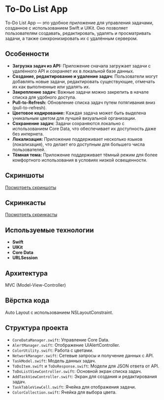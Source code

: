 # To-Do List App

To-Do List App — это удобное приложение для управления задачами, созданное с использованием Swift и UIKit. Оно позволяет пользователям создавать, редактировать, удалять и просматривать задачи, а также синхронизировать их с удалённым сервером.

## Особенности

- **Загрузка задач из API:** Приложение сначала загружает задачи с удалённого API и сохраняет их в локальной базе данных.
- **Создание, редактирование и удаление задач:** Пользователи могут добавлять новые задачи, редактировать существующие, отмечать их как выполненные или удалять их.
- **Закрепление задач:** Важные задачи можно закрепить в начале списка для удобного доступа.
- **Pull-to-Refresh:** Обновление списка задач путем потягивания вниз (pull-to-refresh).
- **Цветовое кодирование:** Каждая задача может быть выделена уникальным цветом для лучшей визуальной организации.
- **Сохранение задач:** Задачи сохраняются локально с использованием Core Data, что обеспечивает их доступность даже без интернета.
- **Локализация:** Приложение поддерживает несколько языков (локализация), что делает его доступным для большего числа пользователей.
- **Тёмная тема:** Приложение поддерживает тёмный режим для более комфортного использования в условиях низкой освещенности.

## Скриншоты

[Посмотреть скриншоты](https://disk.yandex.ru/d/pS3mn-eLpw-HmA)

## Скринкасты

[Посмотреть скринкасты](https://disk.yandex.ru/d/U40nqwRwoK7wRg)

## Используемые технологии

- **Swift**
- **UIKit**
- **Core Data**
- **URLSession**

## Архитектура

MVC (Model-View-Controller)

## Вёрстка кода

Auto Layout с использованием NSLayoutConstraint.

## Структура проекта

- `CoreDataManager.swift`: Управление Core Data.
- `AlertManager.swift`: Отображение UIAlertController.
- `ColorUtility.swift`: Работа с цветами.
- `NetworkManager.swift`: Сетевые запросы и получение данных с API.
- `TaskModel.swift`: Модель данных задач.
- `ToDoItem.swift` и `ToDoResponse.swift`: Модели для JSON ответа от API.
- `ToDoListViewController.swift`: Основной экран списка задач.
- `AddTaskViewController.swift`: Экран для создания и редактирования задач.
- `TaskTableViewCell.swift`: Ячейка для отображения задачи.
- `ColorCollection.swift`: Ячейка для выбора цвета.
